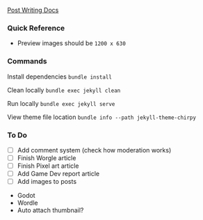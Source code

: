 [Post Writing Docs](https://chirpy.cotes.page/posts/write-a-new-post/)

### Quick Reference
- Preview images should be `1200 x 630`


### Commands
Install dependencies
`bundle install`

Clean locally
`bundle exec jekyll clean`

Run locally
`bundle exec jekyll serve`

View theme file location
`bundle info --path jekyll-theme-chirpy`

### To Do

- [ ] Add comment system (check how moderation works)
- [ ] Finish Worgle article
- [ ] Finish Pixel art article
- [ ] Add Game Dev report article
- [ ] Add images to posts
- Godot
- Wordle
- Auto attach thumbnail?
